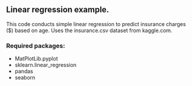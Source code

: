 ## Linear regression example.

This code conducts simple linear regression to predict insurance charges ($) based on age.
Uses the insurance.csv dataset from kaggle.com.

### Required packages:
* MatPlotLib.pyplot
* sklearn.linear_regression
* pandas
* seaborn
